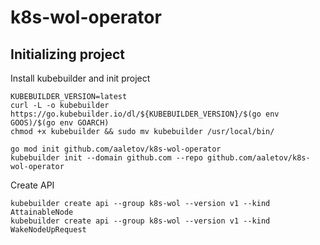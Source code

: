 # k8s-wol-operator

## Initializing project
Install kubebuilder and init project

```
KUBEBUILDER_VERSION=latest
curl -L -o kubebuilder https://go.kubebuilder.io/dl/${KUBEBUILDER_VERSION}/$(go env GOOS)/$(go env GOARCH)
chmod +x kubebuilder && sudo mv kubebuilder /usr/local/bin/

go mod init github.com/aaletov/k8s-wol-operator
kubebuilder init --domain github.com --repo github.com/aaletov/k8s-wol-operator
```

Create API

```
kubebuilder create api --group k8s-wol --version v1 --kind AttainableNode
kubebuilder create api --group k8s-wol --version v1 --kind WakeNodeUpRequest
```